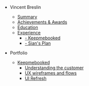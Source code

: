 - Vincent Breslin
  - [Summary](Summary)
  - [Achievements & Awards](achievements-amp-awards)
  - [Education](Education)
  - [Experience](experience)
    - [- Keepmebooked](experience)
    - [- Sian's Plan](experience)

- Portfolio
  - [Keepmebooked](keepmebooked.md)
    - [Understanding the customer](understanding-the-customer)
    - [UX wireframes and flows](ux-wireframes-and-flows)
    - [UI Refresh]()

